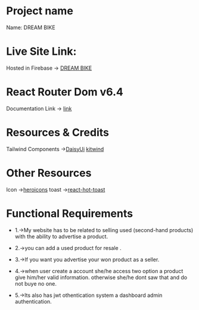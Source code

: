 # Project name

Name: DREAM BIKE

# Live Site Link:

Hosted in Firebase -> [DREAM BIKE](https://resale-product-76830.web.app/)

# React Router Dom v6.4

Documentation Link -> [link](https://reactrouter.com/en/main/start/overview)

# Resources & Credits

Tailwind Components ->[DaisyUi](https://daisyui.com/) [kitwind](https://kitwind.io/products/kometa/components)

# Other Resources

Icon ->[heroicons](https://heroicons.com/)
toast ->[react-hot-toast](https://react-hot-toast.com/)

# Functional Requirements

- 1.->My website has to be related to selling used (second-hand products) with the ability to advertise a product.

- 2.->you can add a used product for resale .

- 3.->If you want you advertise your won product as a seller.

- 4.->when user create a account she/he access two option a product give him/her valid information. otherwise she/he dont saw that and do not buye no one.

- 5.->Its also has jwt othentication system a dashboard admin authentication.
